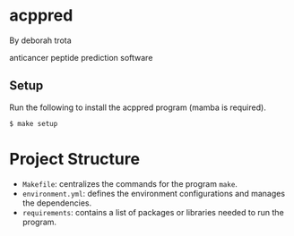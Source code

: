 # acppred

By deborah trota

anticancer peptide prediction software

## Setup

Run the following to install the acppred program (mamba is required).

```
$ make setup
```

# Project Structure 

- `Makefile`: centralizes the commands for the program `make`.
- `environment.yml`: defines the environment configurations and manages the dependencies.
- `requirements`: contains a list of packages or libraries needed to run the program.
